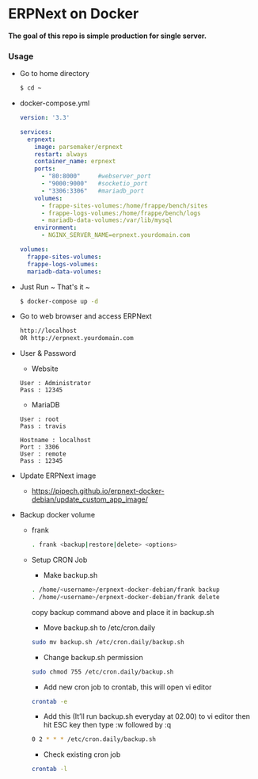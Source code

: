 # ERPNext on Docker

**The goal of this repo is simple production for single server.**

### Usage

- Go to home directory
    ```bash
    $ cd ~
    ```

- docker-compose.yml
    ```yaml
    version: '3.3'
    
    services:
      erpnext:
        image: parsemaker/erpnext
        restart: always
        container_name: erpnext
        ports:
          - "80:8000"     #webserver_port
          - "9000:9000"   #socketio_port
          - "3306:3306"   #mariadb_port
        volumes:
          - frappe-sites-volumes:/home/frappe/bench/sites
          - frappe-logs-volumes:/home/frappe/bench/logs
          - mariadb-data-volumes:/var/lib/mysql
        environment:
          - NGINX_SERVER_NAME=erpnext.yourdomain.com
    
    volumes:
      frappe-sites-volumes:
      frappe-logs-volumes:
      mariadb-data-volumes:
    ```

- Just Run ~ That's it ~
    ```bash
    $ docker-compose up -d
    ```

- Go to web browser and access ERPNext
    ```bash
    http://localhost
    OR http://erpnext.yourdomain.com
    ```


- User & Password
    - Website
    ```
    User : Administrator
    Pass : 12345
    ```
    - MariaDB
    ```
    User : root
    Pass : travis
    ```
    ```
    Hostname : localhost
    Port : 3306
    User : remote
    Pass : 12345
    ```
    
- Update ERPNext image
    - https://pipech.github.io/erpnext-docker-debian/update_custom_app_image/
    
- Backup docker volume
    - frank
        ```bash
        . frank <backup|restore|delete> <options>
        ```
        
    - Setup CRON Job
        - Make backup.sh
        ```bash
        . /home/<username>/erpnext-docker-debian/frank backup
        . /home/<username>/erpnext-docker-debian/frank delete
        ```
        copy backup command above and place it in backup.sh
        
        - Move backup.sh to /etc/cron.daily
        ```bash
        sudo mv backup.sh /etc/cron.daily/backup.sh
        ```
        
        - Change backup.sh permission
        ```bash
        sudo chmod 755 /etc/cron.daily/backup.sh
        ```
               
        - Add new cron job to crontab, this will open vi editor
        ```bash
        crontab -e
        ```
        
        - Add this (It’ll run backup.sh everyday at 02.00) to vi editor then hit ESC key then type :w followed by :q
        ```bash
        0 2 * * * /etc/cron.daily/backup.sh
        ```

        - Check existing cron job
        ```bash
        crontab -l
        ```
    